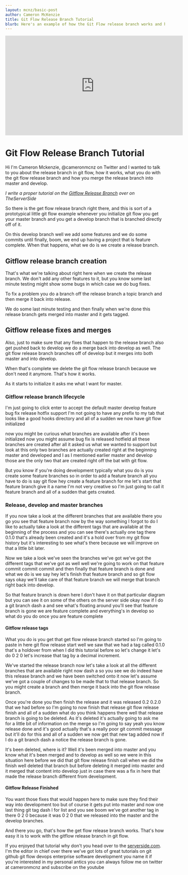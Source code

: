 ```yaml
---
layout: mcnz/basic-post
author: Cameron McKenzie
title: Git Flow Release Branch Tutorial
blurb: Here's an example of how the Git Flow release branch works and how the release branche merges into master and develop Gitflow branches.
---
```


<div class="embed-responsive embed-responsive-16by9">
<iframe width="560" height="315" src="https://www.youtube.com/embed/rX80eKPdA28" frameborder="0" allow="accelerometer; autoplay; clipboard-write; encrypted-media; gyroscope; picture-in-picture" allowfullscreen></iframe>
</div>

# Git Flow Release Branch Tutorial

Hi I'm Cameron Mckenzie, @cameronmcnz on Twitter and I wanted to talk to you about the release branch in git flow, how it works, what you do with the git flow release branch and how you merge the release branch into master and develop.

<em>I write a proper tutorial on the [Gitflow Release Branch](https://www.theserverside.com/blog/Coffee-Talk-Java-News-Stories-and-Opinions/Gitflow-release-branch-process-start-finish) over on TheServerSide</em>

So there is the get flow release branch right there, and this is sort of a prototypical little git flow example whenever you initialize git flow you get your master branch and you get a develop branch that is branched directly off of it.

On this develop branch well we add some features and we do some commits until finally, boom, we end up having a project that is feature complete. When that happens, what we do is we create a release branch. 

## Gitflow release branch creation

That's what we're talking about right here when we create the release branch. We don't add any other features to it, but you know some last minute testing might show some bugs in which case we do bug fixes. 

To fix a problem you do a branch off the release branch a topic branch and then merge it back into release.

We do some last minute testing and then finally when we're done this release branch gets merged into master and it gets tagged. 

## Gitflow release fixes and merges

Also, just to make sure that any fixes that happen to the release branch also get pushed back to develop we do a merge back into develop as well. The git flow release branch branches off of develop but it merges into both master and into develop.

When that's complete  we delete the git flow release branch because we don't need it anymore. That's how it works.

As it starts to initialize it asks me what I want for master.

### Gitflow release branch lifecycle

I'm just going to click enter to accept the default master develop feature bug fix release hotfix support I'm not going to have any prefix to my tab that looks like a good hooks directory and all of a sudden we now have git flow initialized 

now you might be curious what branches are available after it's been initialized now you might assume bug fix is released hotfield all these branches are created after all it asked us what we wanted to support but look at this only two branches are actually created right at the beginning master and developed and I as I mentioned earlier master and develop those are the only two that are created right off the bat with git flow.

But you know if you're doing development typically what you do is you create some feature branches so in order to add a feature branch all you have to do is say git flow hey create a feature branch for me let's start that feature branch give it a name I'm not very creative so I'm just going to call it feature branch and all of a sudden that gets created.

### Release, develop and master branches

If you now take a look at the different branches that are available there you go you see that feature branch now by the way something I forgot to do I like to actually take a look at the different tags that are available at the beginning of the process and you can see there's actually one tag there 0.1.0 that's already been created and it's a hold over from my git flow history but it's interesting to see what's there because we will improve on that a little bit later.

Now we take a look we've seen the branches we've got we've got the different tags that we've got as well well we're going to work on that feature commit commit commit and then finally that feature branch is done and what we do is we say hey let's finish that feature branch and so git flow says okay we'll take care of that feature branch we will merge that branch right back into develop.

So that feature branch is down here I don't have it on that particular diagram but you can see it on some of the others on the server side okay now if I do a git branch dash a and see what's floating around you'll see that feature branch is gone we are feature complete and everything's in develop so what do you do once you are feature complete 

#### Gitflow release tags

What you do is you get that get flow release branch started so I'm going to paste in here git flow release start well we saw that we had a tag called 0.1.0 that's a holdover from when I did this tutorial before so let's change it let's do 0 2 0 let's increase that tag by a decimal increment.

We've started the release branch now let's take a look at all the different branches that are available right now dash a so you see we do indeed have this release branch and we have been switched onto it now let's assume we've got a couple of changes to be made that to that release branch. So you might create a  branch and then merge it back into the git flow release branch. 

Once you're done you then finish the release and it was released 0.2 0.2.0 that we had before so I'm going to now finish that release git flow release finish and all of a sudden what do you think happens there well that release branch is going to be deleted. As it's deleted it's actually going to ask me for a little bit of information on the merge so I'm going to say yeah you know release done and it's good actually that's a really poor git commit message but it'll do for this and all of a sudden we now get that new tag added now if I do a git branch dash a notice the release branch is gone.

It's been deleted, where is it? Well it's been merged into master and you know what it's been merged and to develop as well so we were in this situation here before we did that git flow release finish call when we did the finish well deleted that branch but before deleting it merged into master and it merged that content into develop just in case there was a fix in here that made the release branch different from development. 

#### Gitflow Release Finished

You want those fixes that would happen here to make sure they find their way into development too but of course it gets put into master and now one last thing git tag dash l for list and you see boom we've got another tag in there 0 2 0 because it was 0 2 0 that we released into the master and the develop branches.

And there you go, that's how the get flow release branch works. That's how easy it is to work with the gitflow release branch in git flow. 

If you enjoyed that tutorial why don't you head over to the [serverside.com](https://www.theserverside.com/blog/Coffee-Talk-Java-News-Stories-and-Opinions/init-Gitflow-example-workflow-tutorial). I'm the editor in chief over there we've got lots of great tutorials on git github git flow devops enterprise software development you name it if you're interested in my personal antics you can always follow me on twitter at cameronmcnz and subscribe on the youtube
